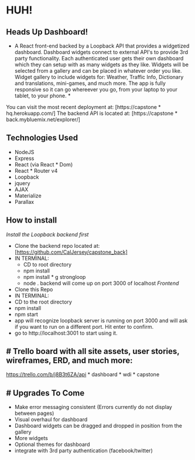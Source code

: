 # HUH!
## Heads Up Dashboard!

* A React front-end backed by a Loopback API that provides a widgetized dashboard. Dashboard widgets connect to external API's to provide 3rd party functionality. Each authenticated user gets their own dashboard which they can setup with as many widgets as they like. Widgets will be selected from a gallery and can be placed in whatever order you like. Widget gallery to include widgets for: Weather, Traffic Info, Dictionary and translations, mini-games, and much more. The app is fully responsive so it can go whereever you go, from your laptop to your tablet, to your phone. *

You can visit the most recent deployment at: [https://capstone * hq.herokuapp.com/]
The backend API is located at: [https://capstone * back.mybluemix.net/explorer/]

## Technologies Used
 * NodeJS
 * Express
 * React (via React * Dom)
 * React * Router v4
 * Loopback
 * jquery
 * AJAX
 * Materialize
 * Parallax

## How to install
*Install the Loopback backend first*
 * Clone the backend repo located at: [https://github.com/CalJersey/capstone_back]
 * IN TERMINAL:
     * CD to root directory
     * npm install
     * npm install  * g strongloop
     * node .
backend will come up on port 3000 of localhost
*Frontend*
 * Clone this Repo
 * IN TERMINAL:
 * CD to the root directory
 * npm install
 * npm start
 * app will recognize loopback server is running on port 3000 and will ask if you want to run on a different port. Hit enter to confirm.
 * go to http://localhost:3001 to start using it.

## # Trello board with all site assets, user stories, wireframes, ERD, and much more:
https://trello.com/b/j8B3t6ZA/api * dashboard * wdi * capstone

## # Upgrades To Come
 * Make error messaging consistent (Errors currently do not display between pages)
 * Visual overhaul for dashboard
 * Dashboard widgets can be dragged and dropped in position from the gallery
 * More widgets
 * Optional themes for dashboard
 * integrate with 3rd party authentication (facebook/twitter)
